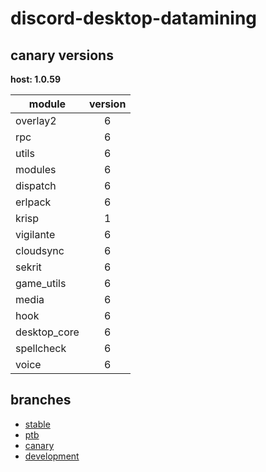 # discord-desktop-datamining

## canary versions

**host: 1.0.59**

| module | version |
| ------ | :-----: |
| overlay2 | 6 |
| rpc | 6 |
| utils | 6 |
| modules | 6 |
| dispatch | 6 |
| erlpack | 6 |
| krisp | 1 |
| vigilante | 6 |
| cloudsync | 6 |
| sekrit | 6 |
| game_utils | 6 |
| media | 6 |
| hook | 6 |
| desktop_core | 6 |
| spellcheck | 6 |
| voice | 6 |

## branches

- [stable](https://github.com/OpenAsar/discord-desktop-datamining/tree/stable)
- [ptb](https://github.com/OpenAsar/discord-desktop-datamining/tree/ptb)
- [canary](https://github.com/OpenAsar/discord-desktop-datamining/tree/canary)
- [development](https://github.com/OpenAsar/discord-desktop-datamining/tree/development)